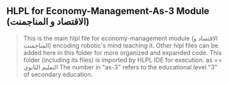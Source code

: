 ## HLPL for Economy-Management-As-3 Module (الاقتصاد و المناجمنت)
>This is the main hlpl file for economy-management module (الاقتصاد و المناجمنت) encoding robotic's mind teaching it.
>Other hlpl files can be added here in this folder for more organized and expanded code.
>This folder (including its files) is imported by HLPL IDE for execution.
>as == التعليم الثانوي
>The number in "as-3" refers to the educational level "3" of secondary education.
